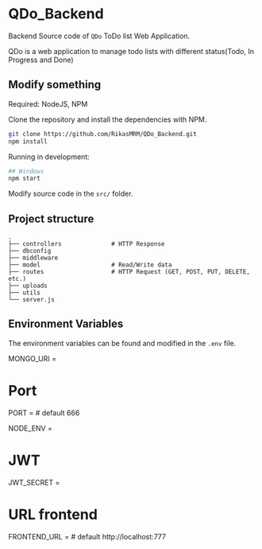 # QDo_Backend

Backend Source code of `QDo` ToDo list Web Application. 

QDo is a web application to manage todo lists with different status(Todo, In Progress and Done)


## Modify something

Required: NodeJS, NPM

Clone the repository and install the dependencies with NPM.

```bash
git clone https://github.com/RikasMRM/QDo_Backend.git
npm install
```

Running in development: 

```bash
## Windows 
npm start
```

Modify source code in the `src/` folder.

## Project structure

```
.
├── controllers              # HTTP Response
├── dbconfig                 
├── middleware                
├── model                    # Read/Write data
├── routes                   # HTTP Request (GET, POST, PUT, DELETE, etc.)
├── uploads                
├── utils               
└── server.js
```
## Environment Variables

The environment variables can be found and modified in the `.env` file.

MONGO_URI = 
# Port
PORT = # default 666

NODE_ENV =
# JWT
JWT_SECRET =
# URL frontend
FRONTEND_URL = # default http://localhost:777